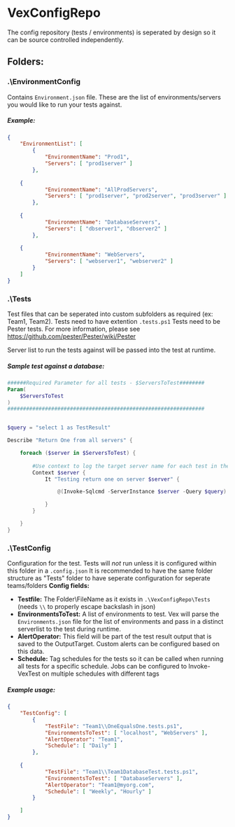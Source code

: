 # VexConfigRepo

The config repository (tests / environments) is seperated by design so it can be source controlled independently.

## Folders:

### .\EnvironmentConfig
Contains `Environment.json` file. These are the list of environments/servers you would like to run your tests against.

##### Example:
```json
{
    "EnvironmentList": [
        {
            "EnvironmentName": "Prod1",
            "Servers": [ "prod1server" ]
        },
		
	{
            "EnvironmentName": "AllProdServers",
            "Servers": [ "prod1server", "prod2server", "prod3server" ]
        },
		
	{
            "EnvironmentName": "DatabaseServers",
            "Servers": [ "dbserver1", "dbserver2" ]
        },
		
	{
            "EnvironmentName": "WebServers",
            "Servers": [ "webserver1", "webserver2" ]
        }
    ]
}
```
### .\Tests
Test files that can be seperated into custom subfolders as required (ex: Team1, Team2). Tests need to have extention `.tests.ps1`
Tests need to be Pester tests. For more information, please see https://github.com/pester/Pester/wiki/Pester

Server list to run the tests against will be passed into the test at runtime.

##### Sample test against a database:
```powershell
######Required Parameter for all tests - $ServersToTest########
Param(
    $ServersToTest
)
###############################################################


$query = "select 1 as TestResult"

Describe "Return One from all servers" {

    foreach ($server in $ServersToTest) {
		
        #Use context to log the target server name for each test in the output
        Context $server {
            It "Testing return one on server $server" {

                @(Invoke-Sqlcmd -ServerInstance $server -Query $query).TestResult | Should Be 1

            }
        }

    }
}
```

### .\TestConfig
Configuration for the test. Tests will *not* run unless it is configured within this folder in a `.config.json`
It is recommended to have the same folder structure as "Tests" folder to have seperate configuration for seperate teams/folders
**Config fields:**
- **Testfile:** The Folder\\FileName as it exists in `.\VexConfigRepo\Tests` (needs `\\` to properly escape backslash in json)
- **EnvironmentsToTest:** A list of environments to test. Vex will parse the `Environments.json` file for the list of environments and pass in a distinct serverlist to the test during runtime.
- **AlertOperator:** This field will be part of the test result output that is saved to the OutputTarget. Custom alerts can be configured based on this data.
- **Schedule:** Tag schedules for the tests so it can be called when running all tests for a specific schedule. Jobs can be configured to Invoke-VexTest on multiple schedules with different tags

##### Example usage:
```json
{
    "TestConfig": [
        {
            "TestFile": "Team1\\OneEqualsOne.tests.ps1",
            "EnvironmentsToTest": [ "localhost", "WebServers" ],
            "AlertOperator": "Team1",
            "Schedule": [ "Daily" ]
        },
		
	{
            "TestFile": "Team1\\Team1DatabaseTest.tests.ps1",
            "EnvironmentsToTest": [ "DatabaseServers" ],
            "AlertOperator": "Team1@myorg.com",
            "Schedule": [ "Weekly", "Hourly" ]
        }

    ]
}
```
